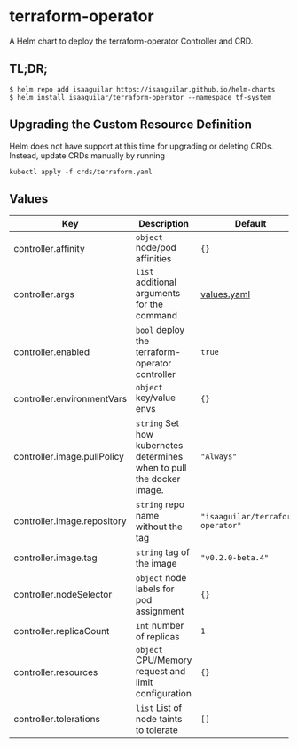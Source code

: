 # terraform-operator

A Helm chart to deploy the terraform-operator Controller and CRD.

## TL;DR;

```console
$ helm repo add isaaguilar https://isaaguilar.github.io/helm-charts
$ helm install isaaguilar/terraform-operator --namespace tf-system
```

## Upgrading the Custom Resource Definition

Helm does not have support at this time for upgrading or deleting CRDs. Instead, update CRDs manually by running

```
kubectl apply -f crds/terraform.yaml
```

## Values

| Key | Description | Default |
|---|---|---|
| controller.affinity | `object` node/pod affinities | `{}` |
| controller.args | `list` additional arguments for the command | <a href="values.yaml#L22-L24">values.yaml</a> |
| controller.enabled | `bool` deploy the terraform-operator controller | `true` |
| controller.environmentVars | `object` key/value envs | `{}` |
| controller.image.pullPolicy | `string`  Set how kubernetes determines when to pull the docker image. | `"Always"` |
| controller.image.repository | `string` repo name without the tag | `"isaaguilar/terraform-operator"` |
| controller.image.tag | `string` tag of the image | `"v0.2.0-beta.4"` |
| controller.nodeSelector | `object` node labels for pod assignment | `{}` |
| controller.replicaCount | `int` number of replicas | `1` |
| controller.resources | `object` CPU/Memory request and limit configuration | `{}` |
| controller.tolerations | `list` List of node taints to tolerate | `[]` |

